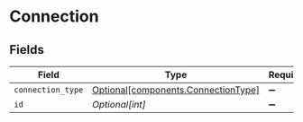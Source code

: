 # Connection


## Fields

| Field                                                                            | Type                                                                             | Required                                                                         | Description                                                                      | Example                                                                          |
| -------------------------------------------------------------------------------- | -------------------------------------------------------------------------------- | -------------------------------------------------------------------------------- | -------------------------------------------------------------------------------- | -------------------------------------------------------------------------------- |
| `connection_type`                                                                | [Optional[components.ConnectionType]](../../models/components/connectiontype.md) | :heavy_minus_sign:                                                               | N/A                                                                              |                                                                                  |
| `id`                                                                             | *Optional[int]*                                                                  | :heavy_minus_sign:                                                               | N/A                                                                              | 1                                                                                |